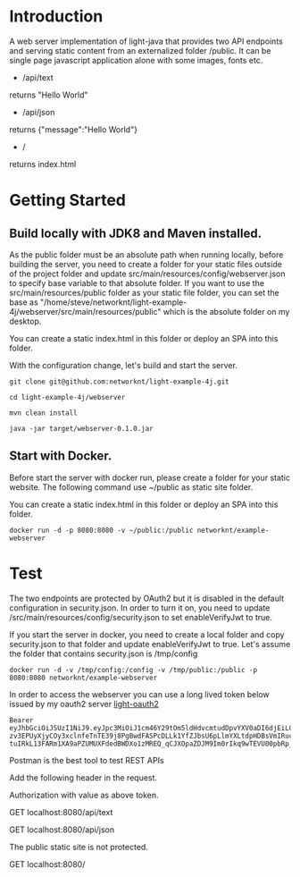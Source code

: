 # Introduction

A web server implementation of light-java that provides two API endpoints and 
serving static content from an externalized folder /public. It can be single page 
javascript application alone with some images, fonts etc.

- /api/text

returns "Hello World"

- /api/json

returns {"message":"Hello World"}

- /

returns index.html

# Getting Started

## Build locally with JDK8 and Maven installed. 

As the public folder must be an absolute path when running locally, before
building the server, you need to create a folder for your static files outside
of the project folder and update src/main/resources/config/webserver.json to
specify base variable to that absolute folder. If you want to use the 
src/main/resources/public folder as your static file folder, you can set the
base as "/home/steve/networknt/light-example-4j/webserver/src/main/resources/public"
which is the absolute folder on my desktop.

You can create a static index.html in this folder or deploy an SPA into
this folder.


With the configuration change, let's build and start the server.

```
git clone git@github.com:networknt/light-example-4j.git

cd light-example-4j/webserver

mvn clean install

java -jar target/webserver-0.1.0.jar

```

## Start with Docker.

Before start the server with docker run, please create a folder for your
static website. The following command use ~/public as static site folder.

You can create a static index.html in this folder or deploy an SPA into
this folder.

```
docker run -d -p 8080:8080 -v ~/public:/public networknt/example-webserver
```

# Test

The two endpoints are protected by OAuth2 but it is disabled in the default 
configuration in security.json. In order to turn it on, you need to update
/src/main/resources/config/security.json to set enableVerifyJwt to true.

If you start the server in docker, you need to create a local folder and copy
security.json to that folder and update enableVerifyJwt to true. Let's assume
the folder that contains security.json is /tmp/config

```
docker run -d -v /tmp/config:/config -v /tmp/public:/public -p 8080:8080 networknt/example-webserver
```

In order to access the webserver you can use a long lived token below issued by my
oauth2 server [light-oauth2](https://github.com/networknt/light-oauth2)

```
Bearer eyJhbGciOiJSUzI1NiJ9.eyJpc3MiOiJ1cm46Y29tOm5ldHdvcmtudDpvYXV0aDI6djEiLCJhdWQiOiJ1cm46Y29tLm5ldHdvcmtudCIsImV4cCI6MTc4ODEzMjczNSwianRpIjoiNWtyM2ZWOHJaelBZNEJrSnNYZzFpQSIsImlhdCI6MTQ3Mjc3MjczNSwibmJmIjoxNDcyNzcyNjE1LCJ2ZXJzaW9uIjoiMS4wIiwidXNlcl9pZCI6InN0ZXZlIiwidXNlcl90eXBlIjoiRU1QTE9ZRUUiLCJjbGllbnRfaWQiOiJkZGNhZjBiYS0xMTMxLTIyMzItMzMxMy1kNmYyNzUzZjI1ZGMiLCJzY29wZSI6WyJhcGkuciIsImFwaS53Il19.gteJiy1uao8HLeWRljpZxHWUgQfofwmnFP-zv3EPUyXjyCOy3xclnfeTnTE39j8PgBwdFASPcDLLk1YfZJbsU6pLlmYXLtdpHDBsVmIRuch6LFPCVQ3JdqSQVci59OhSK0bBThGWqCD3UzDI_OnX4IVCAahcT9Bu94m5u_H_JNmwDf1XaP3Lt4I34buYMuRD9stchsnZi-tuIRkL13FARm1XA9aPZUMUXFdedBWDXo1zMREQ_qCJXOpaZDJM9Im0rIkq9wTEVU00pbRp_Vcdya3dfkFteBMHiwFVt6VNQaco5BXURDAIzXidwQxNEbX1ek03wra8AIani65ZK7fy_w
```

Postman is the best tool to test REST APIs

Add the following header in the request.

Authorization with value as above token.

GET localhost:8080/api/text

GET localhost:8080/api/json


The public static site is not protected. 

GET localhost:8080/

